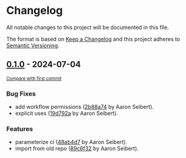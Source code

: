 # Changelog

All notable changes to this project will be documented in this file.

The format is based on [Keep a Changelog](http://keepachangelog.com/en/1.0.0/)
and this project adheres to [Semantic Versioning](http://semver.org/spec/v2.0.0.html).

<!-- insertion marker -->
## [0.1.0](https://github.com/TravellingGeekDad/helm-chart-base/releases/tag/0.1.0) - 2024-07-04

<small>[Compare with first commit](https://github.com/TravellingGeekDad/helm-chart-base/compare/aeadb711059f5226575a559153efbc987a8151d6...0.1.0)</small>

### Bug Fixes

- add workflow permissions ([2b88a74](https://github.com/TravellingGeekDad/helm-chart-base/commit/2b88a74fcb02673556cdc7c2eb3edb4bd5dbdab4) by Aaron Seibert).
- explicit uses ([19d792a](https://github.com/TravellingGeekDad/helm-chart-base/commit/19d792a5294205f26241025f26a8dcf531c93a97) by Aaron Seibert).

### Features

- parameterize ci ([48ab4d7](https://github.com/TravellingGeekDad/helm-chart-base/commit/48ab4d7bdffa07b0a3ba6ce98fccc817122c0f78) by Aaron Seibert).
- import from old repo ([89c6f32](https://github.com/TravellingGeekDad/helm-chart-base/commit/89c6f323beb91dbfba69f03b64e9c4699afca978) by Aaron Seibert).

